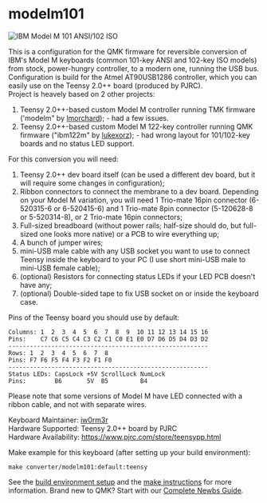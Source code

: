 # modelm101

![IBM Model M 101 ANSI/102 ISO](https://i.imgur.com/DAE3W7g.jpg)

This is a configuration for the QMK firmware for reversible conversion of IBM's Model M keyboards (common 101-key ANSI and 102-key ISO models) from stock, power-hungry controller, to a modern one, running the USB bus.  
Configuration is build for the Atmel AT90USB1286 controller, which you can easily use on the Teensy 2.0++ board (produced by PJRC).  
Project is heavely based on 2 other projects:
1. Teensy 2.0++-based custom Model M controller running TMK firmware ('modelm" by [lmorchard](https://blog.lmorchard.com/2016/02/21/modelm-controller/)); - had a few issues.
2. Teensy 2.0++-based custom Model M 122-key controller running QMK firmware ("ibm122m" by [lukexorz](https://github.com/lukexorz)); - had wrong layout for 101/102-key boards and no status LED support.

For this conversion you will need:  
1. Teensy 2.0++ dev board itself (can be used a different dev board, but it will require some changes in configuration);
2. Ribbon connectors to connect the membrane to a dev board. Depending on your Model M variation, you will need 1 Trio-mate 16pin connector (6-520315-6 or 6-520415-6) and 1 Trio-mate 8pin connector (5-120628-8 or 5-520314-8), or 2 Trio-mate 16pin connectors;
3. Full-sized breadboard (without power rails; half-size should do, but full-sized one looks more native) or a PCB to wire everything up;
4. A bunch of jumper wires;
5. mini-USB male cable with any USB socket you want to use to connect Teensy inside the keyboard to your PC (I use short mini-USB male to mini-USB female cable);
6. (optional) Resistors for connecting status LEDs if your LED PCB doesn't have any;
7. (optional) Double-sided tape to fix USB socket on or inside the keyboard case.

Pins of the Teensy board you should use by default:
```  
Columns: 1  2  3  4  5  6  7  8  9  10 11 12 13 14 15 16  
Pins:    C7 C6 C5 C4 C3 C2 C1 C0 E1 E0 D7 D6 D5 D4 D3 D2  
--------------------------------------------------------  
Rows: 1  2  3  4  5  6  7  8  
Pins: F7 F6 F5 F4 F3 F2 F1 F0  
--------------------------------------------------------  
Status LEDs: CapsLock +5V ScrollLock NumLock  
Pins:        B6       5V  B5         B4  
```  

Please note that some versions of Model M have LED connected with a ribbon cable, and not with separate wires.  

Keyboard Maintainer: [iw0rm3r](https://github.com/iw0rm3r)  
Hardware Supported: Teensy 2.0++ board by PJRC  
Hardware Availability: https://www.pjrc.com/store/teensypp.html 

Make example for this keyboard (after setting up your build environment):

    make converter/modelm101:default:teensy

See the [build environment setup](https://docs.qmk.fm/#/getting_started_build_tools) and the [make instructions](https://docs.qmk.fm/#/getting_started_make_guide) for more information. Brand new to QMK? Start with our [Complete Newbs Guide](https://docs.qmk.fm/#/newbs).
